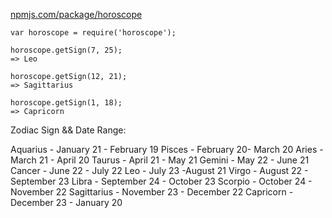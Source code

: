 [npmjs.com/package/horoscope](https://www.npmjs.com/package/horoscope)

```
var horoscope = require('horoscope');

horoscope.getSign(7, 25);
=> Leo

horoscope.getSign(12, 21);
=> Sagittarius

horoscope.getSign(1, 18);
=> Capricorn
```


Zodiac Sign && Date Range:

Aquarius - January 21 - February 19
Pisces - February 20- March 20
Aries - March 21 - April 20
Taurus - April 21 - May 21
Gemini - May 22 - June 21
Cancer - June 22 - July 22
Leo - July 23 -August 21
Virgo - August 22 - September 23
Libra - September 24 - October 23
Scorpio - October 24 - November 22
Sagittarius - November 23 - December 22
Capricorn - December 23 - January 20
